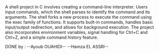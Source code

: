 A shell project in C involves creating a command-line interpreter. Users input commands, which the shell parses to identify the command and its arguments. The shell forks a new process to execute the command using the exec family of functions. It supports built-in commands, handles basic input/output redirection, and allows for background execution. The project also incorporates environment variables, signal handling for Ctrl+C and Ctrl+Z, and a simple command history feature.


DONE by :
  --Ayoub OUAHIDI--
  --Hamza EL ASSRI--
